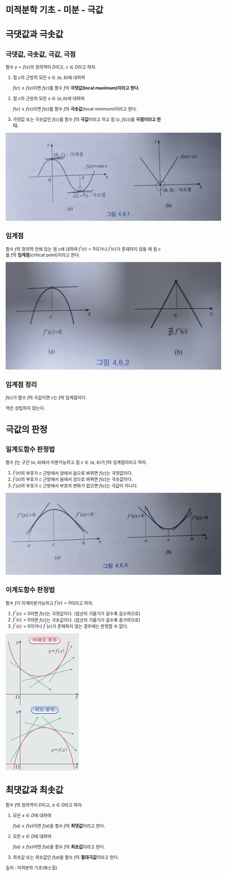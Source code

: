# 미적분학 기초 - 미분 - 극값

# 극댓값과 극솟값

## 극댓값, 극솟값, 극값, 극점

함수 $y=f(x)$의 정의역이 $D$이고, $c \in D$라고 하자.

1. 점 $c$의 근방의 모든 $x \in (a, \ b)$에 대하여
    
    $f(c) \ge f(x)$이면 $f(c)$를 함수 $f$의 **극댓값(local maximum)이라고 한다.**
    
2. 점 $c$의 근방의 모든 $x \in (a, b)$에 대하여
    
    $f(c) \le f(x)$이면 $f(c)$를 함수 $f$의 **극솟값**(local minimum)이라고 한다.
    
3. 극댓값 또는 극솟값인 $f(c)$를 함수 $f$의 **극값**이라고 하고 점 $(c, f(c))$를 **극점이라고 한다.**


<center>
    <img src="/images/수학/2025-02-13-미적분학-기초-미분-극값/image.png" style="max-width : 700px;">
</center>

## 임계점

함수 $f$의 정의역 안에 있는 점 $c$에 대하여 $f^\prime(c)=0$이거나 $f^\prime(c)$가 존재하지 않을 때 점 $c$를 $f$의 **임계점**(critical point)이라고 한다.

<center>
    <img src="/images/수학/2025-02-13-미적분학-기초-미분-극값/image(1).png" style="max-width : 700px;">
</center>

## 임계점 정리

$f(c)$가 함수 $f$의 극값이면 $c$는 $f$의 임계점이다.

역은 성립하지 않는다.

# 극값의 판정

## 일계도함수 판정법

함수 $f$는 구간 $(a, \ b)$에서 미분가능하고 점  $c \in (a,\ b)$가 $f$의 임계점이라고 하자.

1. $f^\prime(x)$의 부호가 $c$ 근방에서 양에서 음으로 바뀌면 $f(c)$는 극댓값이다.
2. $f^\prime(x)$의 부호가 $c$ 근방에서 음에서 양으로 바뀌면 $f(c)$는 극솟값이다.
3. $f^\prime(x)$의 부호가 $c$ 근방에서 부호의 변화가 없으면 $f(c)$는 극값이 아니다.


<center>
    <img src="/images/수학/2025-02-13-미적분학-기초-미분-극값/image(2).png" style="max-width : 700px;">
</center>

## 이계도함수 판정법

함수 $f$가 이계미분가능하고 $f^\prime(c) = 0$이라고 하자.

1. $f^{\prime\prime}(c) < 0$이면 $f(c)$는 극댓값이다. (접선의 기울기가 갈수록 감소하므로)
2. $f^{\prime\prime}(c) > 0$이면 $f(c)$는 극솟값이다.  (접선의 기울기가 갈수록 증가하므로)
3. $f^{\prime\prime}(c) = 0$이거나 $f^{\prime\prime}(c)$가 존재하지 않는 경우에는 판정할 수 없다.

![image4](/images/수학/2025-02-13-미적분학-기초-미분-극값/image(3).png)

# 최댓값과 최솟값

함수 $f$의 정의역이 $D$이고, $a \in D$라고 하자.

1. 모든 $x \in D$에 대하여
    
    $f(a) \ge f(x)$이면 $f(a)$을 함수 $f$의 **최댓값**이라고 한다.
    
2. 모든 $x \in D$에 대하여
    
    $f(a) \le f(x)$이면 $f(a)$을 함수 $f$의 **최솟값**이라고 한다.
    
3. 최솟값 또는 최솟값인 $f(a)$을 함수 $f$의 **절대극값**이라고 한다.

출처 : 미적분학 기초(북스힐)